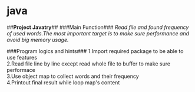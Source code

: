 # java
##**Project Javatry**##
###Main Function###
*Read file and found frequency of used words.The most important target is to make sure performance and avoid big memory usage.*


###Program logics and hints###
1.Import required package to be able to use features <br>
2.Read file line by line except read whole file to buffer to make sure performace<br>
3.Use object map to collect words and their frequency<br>
4.Printout final result while loop map's content<br>
